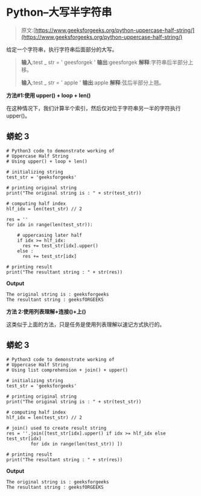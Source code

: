# Python–大写半字符串

> 原文:[https://www.geeksforgeeks.org/python-uppercase-half-string/](https://www.geeksforgeeks.org/python-uppercase-half-string/)

给定一个字符串，执行字符串后面部分的大写。

> **输入**:test _ str = ' geesforgek '
> **输出**:geesforgek
> **解释**:字符串后半部分上移。
> 
> **输入**:test _ str = ' apple '
> **输出**:apple
> **解释**:弦后半部分上翘。

**方法#1:使用 upper() + loop + len()**

在这种情况下，我们计算半个索引，然后仅对位于字符串另一半的字符执行 upper()。

## 蟒蛇 3

```
# Python3 code to demonstrate working of 
# Uppercase Half String
# Using upper() + loop + len()

# initializing string
test_str = 'geeksforgeeks'

# printing original string
print("The original string is : " + str(test_str))

# computing half index
hlf_idx = len(test_str) // 2

res = ''
for idx in range(len(test_str)):

    # uppercasing later half
    if idx >= hlf_idx:
      res += test_str[idx].upper()
    else :
      res += test_str[idx]

# printing result 
print("The resultant string : " + str(res)) 
```

**Output**

```
The original string is : geeksforgeeks
The resultant string : geeksfORGEEKS

```

**方法 2:使用列表理解+连接()+上()**

这类似于上面的方法，只是任务是使用列表理解以速记方式执行的。

## 蟒蛇 3

```
# Python3 code to demonstrate working of 
# Uppercase Half String
# Using list comprehension + join() + upper()

# initializing string
test_str = 'geeksforgeeks'

# printing original string
print("The original string is : " + str(test_str))

# computing half index
hlf_idx = len(test_str) // 2

# join() used to create result string 
res = ''.join([test_str[idx].upper() if idx >= hlf_idx else test_str[idx]
         for idx in range(len(test_str)) ])

# printing result 
print("The resultant string : " + str(res)) 
```

**Output**

```
The original string is : geeksforgeeks
The resultant string : geeksfORGEEKS

```